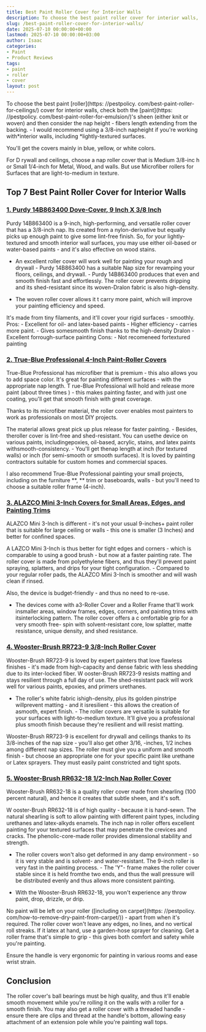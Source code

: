 ```yaml
---
title: Best Paint Roller Cover for Interior Walls
description: To choose the best paint roller cover for interior walls, check both the paint's sheen either knit or woven and then consider the nap height - fibers length...
slug: /best-paint-roller-cover-for-interior-walls/
date: 2025-07-10 00:00:00+00:00
lastmod: 2025-07-10 00:00:00+03:00
author: Isaac
categories:
- Paint
- Product Reviews
tags:
- paint
- roller
- cover
layout: post
---
```


To choose the best paint [roller](https: //pestpolicy. com/best-paint-roller-for-ceilings/) cover for interior walls, check both the [paint](https: //pestpolicy. com/best-paint-roller-for-emulsion/)'s sheen (either knit or woven) and then consider the nap height - fibers length extending from the backing. - I would recommend using a 3/8-inch napheight if you're working with*interior walls, including *lightly-textured surfaces.

You'll get the covers mainly in blue, yellow, or white colors.

For D rywall and ceilings, choose a nap roller cover that is Medium 3/8-inc h or Small 1/4-inch for Metal, Wood, and walls. But use Microfiber rollers for Surfaces that are light-to-medium in texture.

##  Top 7 Best Paint Roller Cover for Interior Walls

###  [1. Purdy 14B863400 Dove-Cover, 9 Inch X 3/8 Inch](https://www.amazon.com/dp/B00S04LM8M/?tag=p-policy-20)

Purdy 14B863400 is a 9-inch, high-performing, and versatile roller cover that has a 3/8-inch nap. Its created from a nylon-derivative but equally picks up enough paint to give some lint-free finish. So, for your lightly-textured and smooth interior wall surfaces, you may use either oil-based or water-based paints - and it's also effective on wood stains.

- An excellent roller cover will work well for painting your rough and drywall - Purdy 14B863400 has a suitable Nap size for revamping your floors, ceilings, and drywall. - Purdy 14B863400 produces that even and smooth finish fast and effortlessly. The roller cover prevents dripping and its shed-resistant since its woven-Dralon fabric is also high-density.

- The woven roller cover allows it t carry more paint, which will improve your painting efficiency and speed.

It's made from tiny filaments, and it'll cover your rigid surfaces - smoothly. Pros: - Excellent for oil- and latex-based paints - Higher efficiency - carries more paint. - Gives somesmooth finish thanks to the high-density Dralon - Excellent forrough-surface painting Cons: - Not recomeneed fortextured painting

###  [2. True-Blue Professional 4-Inch Paint-Roller Covers](https://www.amazon.com/dp/B0751PMGQJ/?tag=p-policy-20)

True-Blue Professional has microfiber that is premium - this also allows you to add space color. It's great for painting different surfaces - with the appropriate nap length. T rue-Blue Professional will hold and release more paint (about three times ) - this makes painting faster, and with just one coating, you'll get that smooth finish with great coverage.

Thanks to its microfiber material, the roller cover enables most painters to work as professionals on most DIY projects.

The material allows great pick up plus release for faster painting. - Besides, theroller cover is lint-free and shed-resistant. You can usethe device on various paints, includingepoxies, oil-based, acrylic, stains, and latex paints withsmooth-consistency. - You'll get thenap length at inch (for textured walls) or inch (for semi-smooth or smooth surfaces). It is loved by painting contractors suitable for custom homes and commercial spaces.

I also recommend True-Blue Professional painting your small projects, including on the furniture **, ** trim or baseboards, walls - but you'll need to choose a suitable roller frame (4-inch).

###  [3. ALAZCO Mini 3-Inch Covers for Small Areas, Edges, and Painting Trims](https://www.amazon.com/dp/B0791SDDXD/?tag=p-policy-20)

ALAZCO Mini 3-Inch is different - it's not your usual 9-inches+ paint roller that is suitable for large ceiling or walls - this one is smaller (3 Inches) and better for confined spaces.

A LAZCO Mini 3-Inch is thus better for tight edges and corners - which is comparable to using a good brush - but now at a faster painting rate. The roller cover is made from polyethylene fibers, and thus they'll prevent paint spraying, splatters, and drips for your tight configuration. - Compared to your regular roller pads, the ALAZCO Mini 3-Inch is smoother and will wash clean if rinsed.

Also, the device is budget-friendly - and thus no need to re-use.

- The devices come with a3-Roller Cover and a Roller Frame that'll work insmaller areas, window frames, edges, corners, and painting trims with itsinterlocking pattern. The roller cover offers a c omfortable grip for a very smooth free- spin with solvent-resistant core, low splatter, matte resistance, unique density, and shed resistance.

###  [4. Wooster-Brush RR723-9 3/8-Inch Roller Cover](https://www.amazon.com/dp/B000BPG4FY/?tag=p-policy-20)

Wooster-Brush RR723-9 is loved by expert painters that love flawless finishes - it's made from high-capacity and dense fabric with less shedding due to its inter-locked fiber. W ooster-Brush RR723-9 resists matting and stays resilient through a full day of use. The shed-resistant pack will work well for various paints, epoxies, and primers urethanes.

- The roller's white fabric ishigh-density, plus its golden pinstripe willprevent matting - and it isresilient - this allows the creation of asmooth, expert finish. - The roller covers are versatile is suitable for your surfaces with light-to-medium texture. It'll give you a professional plus smooth finish because they're resilient and will resist matting.

Wooster-Brush RR723-9 is excellent for drywall and ceilings thanks to its 3/8-inches of the nap size - you'll also get other 3/16, -inches, 1/2 inches among different nap sizes. The roller must give you a uniform and smooth finish - but choose an appropriate one for your specific paint like urethane or Latex sprayers. They must easily paint constricted and tight spots.

###  [5. Wooster-Brush RR632-18 1/2-Inch Nap Roller Cover](https://www.amazon.com/dp/B0019ESNZA/?tag=p-policy-20)

Wooster-Brush RR632-18 is a quality roller cover made from shearling (100 percent natural), and hence it creates that subtle sheen, and it's soft.

W ooster-Brush RR632-18 is of high quality - because it is hand-sewn. The natural shearling is soft to allow painting with different paint types, including urethanes and latex-alkyds enamels. The inch nap in roller offers excellent painting for your textured surfaces that may penetrate the crevices and cracks. The phenolic-core-made roller provides dimensional stability and strength.

- The roller covers won't also get deformed in any damp environment - so it is very stable and is solvent- and water-resistant. The 9-inch roller is very fast in the painting process. - The 'Y"- frame makes the roller cover stable since it is held fromthe two ends, and thus the wall pressure will be distributed evenly and thus allows more consistent painting.

- With the Wooster-Brush RR632-18, you won't experience any throw paint, drop, drizzle, or drip.

No paint will be left on your roller ([including on carpet](https: //pestpolicy. com/how-to-remove-dry-paint-from-carpet/)) - apart from when it's required. The roller cover won't leave any edges, no lines, and no vertical roll streaks. If it latex at hand, use a garden-hose sprayer for cleaning. Get a roller frame that's simple to grip - this gives both comfort and safety while you're painting.

Ensure the handle is very ergonomic for painting in various rooms and ease wrist strain.

##  Conclusion

The roller cover's ball bearings must be high quality, and thus it'll enable smooth movement while you're rolling it on the walls with a roller for a smooth finish. You may also get a roller cover with a threaded handle - ensure there are clips and thread at the handle's bottom, allowing easy attachment of an extension pole while you're painting wall tops.
